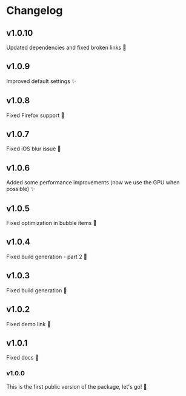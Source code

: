 # Changelog

## v1.0.10

Updated dependencies and fixed broken links 🔗

## v1.0.9

Improved default settings ✨

## v1.0.8

Fixed Firefox support 🔧

## v1.0.7

Fixed iOS blur issue 🔧

## v1.0.6

Added some performance improvements (now we use the GPU when possible) ✨

## v1.0.5

Fixed optimization in bubble items 🔧

## v1.0.4

Fixed build generation - part 2 🔧

## v1.0.3

Fixed build generation 🔧

## v1.0.2

Fixed demo link 🔧

## v1.0.1

Fixed docs 🔧

### v1.0.0

This is the first public version of the package, let's go! 🚀
